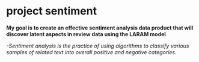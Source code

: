 # project sentiment

**My goal is to create an effective sentiment analysis data product that will discover latent aspects in review data using the LARAM model**

_-Sentiment analysis is the practice of using algorithms to classify various samples of related text into overall positive and negative categories._
